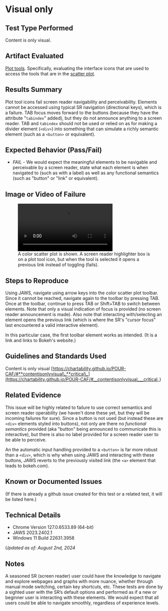 # Visual only

## Test Type Performed

Content is only visual.

## Artifact Evaluated

[Plot tools](https://docs.bokeh.org/en/latest/docs/user_guide/interaction/tools.html#ug-interaction-tools). Specifically, evaluating the interface icons that are used to access the tools that are in the [scatter plot](https://quansight-labs.github.io/bokeh-a11y-audit/#_ts1723552414769).

## Results Summary

Plot tool icons fail screen reader navigability and perceivability. Elements cannot be accessed using typical SR navigation (directional keys), which is a failure. TAB focus moves forward to the buttons (because they have the attribute "`tabindex`" added), but they do not announce anything to a screen reader. TAB and `tabindex` should not be used or relied on as for making a divider element (`<div>`) into something that can simulate a richly semantic element (such as a `<button>` or equivalent).

## Expected Behavior (Pass/Fail)

- _FAIL_ - We would expect the meaningful elements to be navigable and perceivable by a screen reader, state what each element is when navigated to (such as with a label) as well as any functional semantics (such as "button" or "link" or equivalent).

## Image or Video of Failure

<figure>
    <video controls src="./assets/plot-tools_visual-only.mp4" title="Plot-tools_visual-only"></video>
    <figcaption>A color scatter plot is shown. A screen reader highlighter box is on a plot tool icon, but when the tool is selected it opens a previous link instead of toggling (fails).</figcaption>
</figure>

## Steps to Reproduce

Using JAWS, navigate using arrow keys into the color scatter plot toolbar. Since it cannot be reached, navigate again to the toolbar by pressing TAB. Once at the toolbar, continue to press TAB or Shift+TAB to switch between elements. Note that only a visual indication of focus is provided (no screen reader announcement is made). Also note that interacting with/selecting an element opens the previous link (which is where the SR's "cursor focus" last encountered a valid interactive element).

In this particular case, the first toolbar element works as intended. (It is a link and links to Bokeh's website.)

## Guidelines and Standards Used

Content is only visual [https://chartability.github.io/POUR-CAF/#**contentisonlyvisual\_**critical\_](https://chartability.github.io/POUR-CAF/#__contentisonlyvisual___critical_)

## Related Evidence

This issue will be highly related to failure to use correct semantics and screen reader operability (we haven't done these yet, but they will be incoming failures for sure). Since a button is not used (but instead these are `<div>` elements styled into buttons), not only are there no _functional semantics_ provided (aka "button" being announced to communicate this is interactive), but there is also no label provided for a screen reader user to be able to perceive.

An the automatic input handling provided to a `<button>` is far more robust than a `<div>`, which is why when using JAWS and interacting with these buttons, JAWS reverts to the previously visited link (the `<a>` element that leads to bokeh.com).

## Known or Documented Issues

(If there is already a github issue created for this test or a related test, it will be listed here.)

## Technical Details

- Chrome Version 127.0.6533.89 (64-bit)
- JAWS 2023.2402.1
- Windows 11 Build 22631.3958

_Updated as of: August 2nd, 2024_

## Notes

A seasoned SR (screen reader) user could have the knowledge to navigate and explore webpages and graphs with more nuance, whether through manual mode switching, certain key shortcuts, etc. These tests are done by a sighted user with the SR’s default options and performed as if a new or beginner user is interacting with these elements. We would expect that all users could be able to navigate smoothly, regardless of experience levels.
